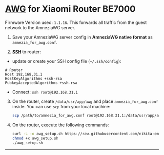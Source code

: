# [AWG](https://github.com/amnezia-vpn/) for Xiaomi Router BE7000

Firmware Version used: `1.1.16`. This forwards all traffic from the guest network to the AmneziaWG server.

1.  Save your AmneziaWG server config in **AmneziaWG native format** as `amnezia_for_awg.conf`.

2.  [**SSH**](https://github.com/openwrt-xiaomi/xmir-patcher) to router:

* update or create your SSH config file (`~/.ssh/config`):
```
# Router
Host 192.168.31.1
HostKeyAlgorithms +ssh-rsa
PubkeyAcceptedAlgorithms +ssh-rsa
```
* Connect: `ssh root@192.168.31.1`

3.  On the router, create `/data/usr/app/awg` and place `amnezia_for_awg.conf` inside. You can use `scp` from your local machine:

    ```bash
    scp /path/to/amnezia_for_awg.conf root@192.168.31.1:/data/usr/app/awg/
    ```

4.  On the router, execute the following commands:

    ```bash
    curl -L -o awg_setup.sh https://raw.githubusercontent.com/nikita-emelianov/awg-be7000/main/awg_setup.sh
    chmod +x awg_setup.sh
    ./awg_setup.sh
    ```

-----

